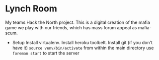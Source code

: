 Lynch Room
============

My teams Hack the North project. This is a digital creation of the mafia game we play with our friends, which has mass forum appeal as mafia-scum.

* Setup
Install virtualenv. 
Install heroku toolbelt.
Install git (if you don't have it)
`source venv/bin/activate` from within the main directory
use `foreman start` to start the server
